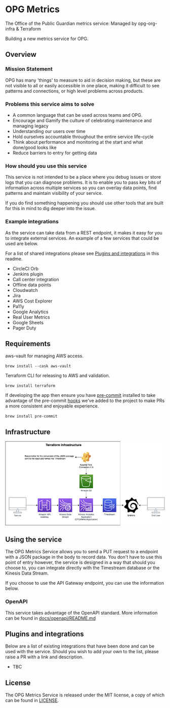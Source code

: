 # OPG Metrics


The Office of the Public Guardian metrics service: Managed by opg-org-infra &amp; Terraform

Building a new metrics service for OPG.

## Overview
### Mission Statement

OPG has many 'things' to measure to aid in decision making, but these are not visible to all or easily accessible in one place, making it difficult to see patterns and connections, or high level problems across products.

### Problems this service aims to solve

* A common language that can be used across teams and OPG.
* Encourage and Gamify the culture of celebrating maintenance and managing legacy
* Understanding our users over time
* Hold ourselves accountable throughout the entire service life-cycle
* Think about performance and monitoring at the start and what done/good looks like
* Reduce barriers to entry for getting data


### How should you use this service

This service is not intended to be a place where you debug issues or store logs that you can diagnose problems. It is to enable you to pass key bits of information across multiple services so you can overlay data points, find patterns and maintain visibility of your service.

If you do find something happening you should use other tools that are built for this in mind to dig deeper into the issue.

### Example integrations

As the service can take data from a REST endpoint, it makes it easy for you to integrate external services. An example of a few services that could be used are below.

For a list of shared integrations please see [Plugins and integrations](#plugins-and-integrations) in this readme.

* CircleCI Orb
* Jenkins plugin
* Call center integration
* Offline data points
* Cloudwatch
* Jira
* AWS Cost Explorer
* Pa11y
* Google Analytics
* Real User Metrics
* Google Sheets
* Pager Duty


## Requirements

aws-vault for managing AWS access.

`brew install --cask aws-vault`

Terraform CLI for releasing to AWS and validation.

`brew install terraform`

If developing the app then ensure you have [pre-commit](https://pre-commit.com/) installed to take advantage of the pre-commit [hooks](.pre-commit-config.yaml) we've added to the project to make PRs a more consistent and enjoyable experience.

`brew install pre-commit`

## Infrastructure

![OPG Metrics Terraform Infrastructure Diagram](./docs/images/infrastructure-diagram.png)

## Using the service

The OPG Metrics Service allows you to send a PUT request to a endpoint with a JSON package in the body to record data. You don't have to use this point of entry however, the service is designed in a way that should you choose to, you can integrate directly with the Timestream database or the Kinesis Data Stream.

If you choose to use the API Gateway endpoint, you can use the information below.

### OpenAPI

This service takes advantage of the OpenAPI standard. More information can be found in [docs/openapi/README.md](docs/openapi/README.md)

## Plugins and integrations

Below are a list of existing integrations that have been done and can be used with the service. Should you wish to add your own to the list, please raise a PR with a link and description.

* TBC

## License

The OPG Metrics Service is released under the MIT license, a copy of which can be found in [LICENSE](LICENSE).
